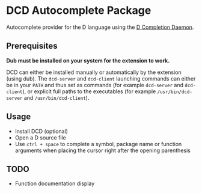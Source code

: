 # DCD Autocomplete Package

Autocomplete provider for the D language using the [D Completion Daemon](https://github.com/Hackerpilot/DCD).

## Prerequisites

__Dub must be installed on your system for the extension to work.__

DCD can either be installed manually or automatically by the extension (using dub).
The `dcd-server` and `dcd-client` launching commands can either be in your `PATH` and thus set as commands (for example `dcd-server` and `dcd-client`), or explicit full paths to the executables (for example `/usr/bin/dcd-server` and `/usr/bin/dcd-client`).

## Usage

- Install DCD (optional)
- Open a D source file
- Use `ctrl + space` to complete a symbol, package name or function arguments when placing the cursor right after the opening parenthesis

## TODO

- Function documentation display
